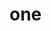 <!--
 * @Author: your name
 * @Date: 2021-11-07 20:51:42
 * @LastEditTime: 2021-11-07 20:51:42
 * @LastEditors: Please set LastEditors
 * @Description: 打开koroFileHeader查看配置 进行设置: https://github.com/OBKoro1/koro1FileHeader/wiki/%E9%85%8D%E7%BD%AE
 * @FilePath: /MyBlog/docs/Golang/one/README.md
-->
# one